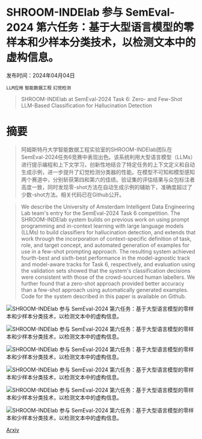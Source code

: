 # SHROOM-INDElab 参与 SemEval-2024 第六任务：基于大型语言模型的零样本和少样本分类技术，以检测文本中的虚构信息。

发布时间：2024年04月04日

`LLM应用` `智能数据工程` `幻觉检测`

> SHROOM-INDElab at SemEval-2024 Task 6: Zero- and Few-Shot LLM-Based Classification for Hallucination Detection

# 摘要

> 阿姆斯特丹大学智能数据工程实验室的SHROOM-INDElab团队在SemEval-2024任务6竞赛中表现出色。该系统利用大型语言模型（LLMs）进行提示编程和上下文学习，创新性地结合了特定任务的上下文定义和自动生成示例，进一步提升了幻觉检测分类器的性能。在模型不可知和模型感知两个赛道中，分别斩获第四和第六的佳绩。验证集的评估结果与众包标注者高度一致，同时发现零-shot方法在自动生成示例的辅助下，准确度超过了少数-shot方法。相关代码已在Github公开。

> We describe the University of Amsterdam Intelligent Data Engineering Lab team's entry for the SemEval-2024 Task 6 competition. The SHROOM-INDElab system builds on previous work on using prompt programming and in-context learning with large language models (LLMs) to build classifiers for hallucination detection, and extends that work through the incorporation of context-specific definition of task, role, and target concept, and automated generation of examples for use in a few-shot prompting approach. The resulting system achieved fourth-best and sixth-best performance in the model-agnostic track and model-aware tracks for Task 6, respectively, and evaluation using the validation sets showed that the system's classification decisions were consistent with those of the crowd-sourced human labellers. We further found that a zero-shot approach provided better accuracy than a few-shot approach using automatically generated examples. Code for the system described in this paper is available on Github.

![SHROOM-INDElab 参与 SemEval-2024 第六任务：基于大型语言模型的零样本和少样本分类技术，以检测文本中的虚构信息。](../../../paper_images/2404.03732/x1.png)

![SHROOM-INDElab 参与 SemEval-2024 第六任务：基于大型语言模型的零样本和少样本分类技术，以检测文本中的虚构信息。](../../../paper_images/2404.03732/x2.png)

![SHROOM-INDElab 参与 SemEval-2024 第六任务：基于大型语言模型的零样本和少样本分类技术，以检测文本中的虚构信息。](../../../paper_images/2404.03732/x3.png)

![SHROOM-INDElab 参与 SemEval-2024 第六任务：基于大型语言模型的零样本和少样本分类技术，以检测文本中的虚构信息。](../../../paper_images/2404.03732/x4.png)

![SHROOM-INDElab 参与 SemEval-2024 第六任务：基于大型语言模型的零样本和少样本分类技术，以检测文本中的虚构信息。](../../../paper_images/2404.03732/x5.png)

![SHROOM-INDElab 参与 SemEval-2024 第六任务：基于大型语言模型的零样本和少样本分类技术，以检测文本中的虚构信息。](../../../paper_images/2404.03732/x6.png)

[Arxiv](https://arxiv.org/abs/2404.03732)